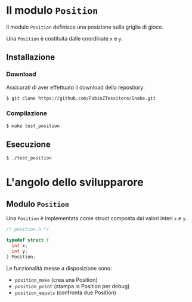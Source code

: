 # Il modulo `Position`

Il modulo `Position` definisce una posizione sulla griglia di gioco.

Una `Position` è costituita dalle coordinate `x` e `y`.

## Installazione

### Download
Assicurati di aver effettuato il download della repository:
```bash
$ git clone https://github.com/FabioZTessitore/Snake.git
```
### Compilazione
```bash
$ make test_position
```
## Esecuzione
```bash
$ ./test_position
```

# L'angolo dello svilupparore

## Modulo `Position`

Una `Position` è implementata come struct composta dai valori interi `x` e `y`.

```c
/* position.h */

typedef struct {
  int x;
  int y;
} Position;
```

Le funzionalità messe a disposizione sono:
- `position_make` (crea una Position)
- `position_print` (stampa la Position per debug)
- `position_equals` (confronta due Position)

